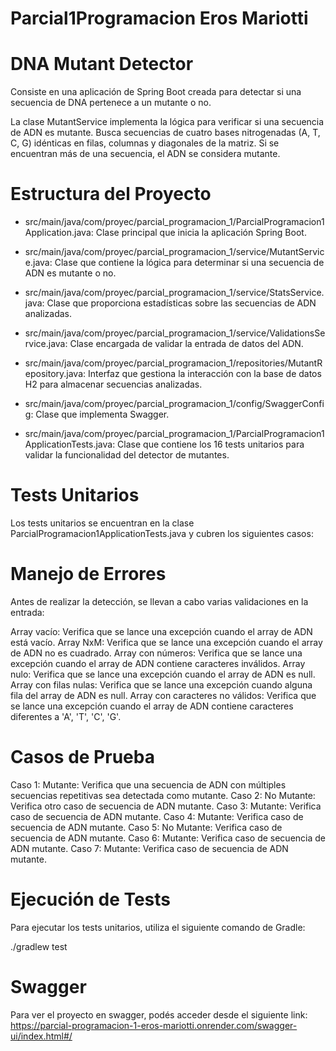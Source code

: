 # Parcial1Programacion Eros Mariotti

# DNA Mutant Detector

Consiste en una aplicación de Spring Boot creada para detectar si una secuencia de DNA pertenece a un mutante o no.

La clase MutantService implementa la lógica para verificar si una secuencia de ADN es mutante. Busca secuencias de cuatro bases nitrogenadas (A, T, C, G) idénticas en filas, columnas y diagonales de la matriz. Si se encuentran más de una secuencia, el ADN se considera mutante.

# Estructura del Proyecto

- src/main/java/com/proyec/parcial_programacion_1/ParcialProgramacion1Application.java: Clase principal que inicia la aplicación Spring Boot.
  
- src/main/java/com/proyec/parcial_programacion_1/service/MutantService.java: Clase que contiene la lógica para determinar si una secuencia de ADN es mutante o no.
  
- src/main/java/com/proyec/parcial_programacion_1/service/StatsService.java: Clase que proporciona estadísticas sobre las secuencias de ADN analizadas.
  
- src/main/java/com/proyec/parcial_programacion_1/service/ValidationsService.java: Clase encargada de validar la entrada de datos del ADN.
  
- src/main/java/com/proyec/parcial_programacion_1/repositories/MutantRepository.java: Interfaz que gestiona la interacción con la base de datos H2 para almacenar secuencias analizadas.
  
- src/main/java/com/proyec/parcial_programacion_1/config/SwaggerConfig: Clase que implementa Swagger.
  
- src/main/java/com/proyec/parcial_programacion_1/ParcialProgramacion1ApplicationTests.java: Clase que contiene los 16 tests unitarios para validar la funcionalidad del detector de mutantes.

# Tests Unitarios
Los tests unitarios se encuentran en la clase ParcialProgramacion1ApplicationTests.java y cubren los siguientes casos:

# Manejo de Errores
Antes de realizar la detección, se llevan a cabo varias validaciones en la entrada:

Array vacío: Verifica que se lance una excepción cuando el array de ADN está vacío.
Array NxM: Verifica que se lance una excepción cuando el array de ADN no es cuadrado.
Array con números: Verifica que se lance una excepción cuando el array de ADN contiene caracteres inválidos.
Array nulo: Verifica que se lance una excepción cuando el array de ADN es null.
Array con filas nulas: Verifica que se lance una excepción cuando alguna fila del array de ADN es null.
Array con caracteres no válidos: Verifica que se lance una excepción cuando el array de ADN contiene caracteres diferentes a 'A', 'T', 'C', 'G'.

# Casos de Prueba
Caso 1: Mutante: Verifica que una secuencia de ADN con múltiples secuencias repetitivas sea detectada como mutante.
Caso 2: No Mutante: Verifica otro caso de secuencia de ADN mutante.
Caso 3: Mutante: Verifica caso de secuencia de ADN mutante.
Caso 4: Mutante: Verifica caso de secuencia de ADN mutante.
Caso 5: No Mutante: Verifica caso de secuencia de ADN mutante.
Caso 6: Mutante: Verifica caso de secuencia de ADN mutante.
Caso 7: Mutante: Verifica caso de secuencia de ADN mutante.

# Ejecución de Tests
Para ejecutar los tests unitarios, utiliza el siguiente comando de Gradle:

./gradlew test

# Swagger

Para ver el proyecto en swagger, podés acceder desde el siguiente link: https://parcial-programacion-1-eros-mariotti.onrender.com/swagger-ui/index.html#/
